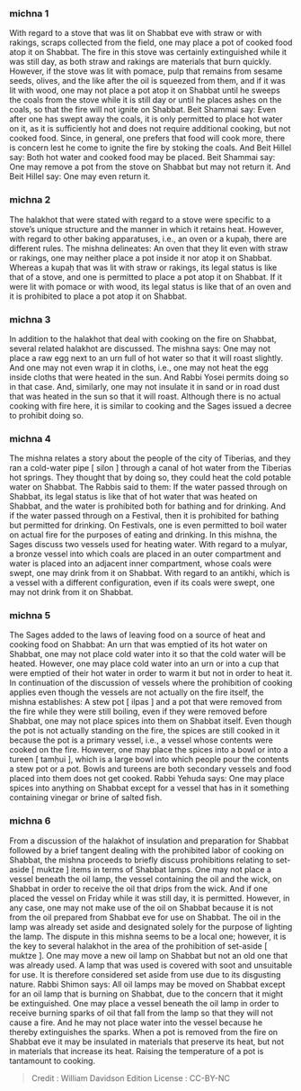 
### michna 1
With regard to a stove that was lit on Shabbat eve with straw or with rakings, scraps collected from the field, one may place a pot of cooked food atop it on Shabbat. The fire in this stove was certainly extinguished while it was still day, as both straw and rakings are materials that burn quickly. However, if the stove was lit with pomace, pulp that remains from sesame seeds, olives, and the like after the oil is squeezed from them, and if it was lit with wood, one may not place a pot atop it on Shabbat until he sweeps the coals from the stove while it is still day or until he places ashes on the coals, so that the fire will not ignite on Shabbat. Beit Shammai say: Even after one has swept away the coals, it is only permitted to place hot water on it, as it is sufficiently hot and does not require additional cooking, but not cooked food. Since, in general, one prefers that food will cook more, there is concern lest he come to ignite the fire by stoking the coals. And Beit Hillel say: Both hot water and cooked food may be placed. Beit Shammai say: One may remove a pot from the stove on Shabbat but may not return it. And Beit Hillel say: One may even return it.

### michna 2
The halakhot that were stated with regard to a stove were specific to a stove’s unique structure and the manner in which it retains heat. However, with regard to other baking apparatuses, i.e., an oven or a kupaḥ, there are different rules. The mishna delineates: An oven that they lit even with straw or rakings, one may neither place a pot inside it nor atop it on Shabbat. Whereas a kupaḥ that was lit with straw or rakings, its legal status is like that of a stove, and one is permitted to place a pot atop it on Shabbat. If it were lit with pomace or with wood, its legal status is like that of an oven and it is prohibited to place a pot atop it on Shabbat.

### michna 3
In addition to the halakhot that deal with cooking on the fire on Shabbat, several related halakhot are discussed. The mishna says: One may not place a raw egg next to an urn full of hot water so that it will roast slightly. And one may not even wrap it in cloths, i.e., one may not heat the egg inside cloths that were heated in the sun. And Rabbi Yosei permits doing so in that case. And, similarly, one may not insulate it in sand or in road dust that was heated in the sun so that it will roast. Although there is no actual cooking with fire here, it is similar to cooking and the Sages issued a decree to prohibit doing so.

### michna 4
The mishna relates a story about the people of the city of Tiberias, and they ran a cold-water pipe [ silon ] through a canal of hot water from the Tiberias hot springs. They thought that by doing so, they could heat the cold potable water on Shabbat. The Rabbis said to them: If the water passed through on Shabbat, its legal status is like that of hot water that was heated on Shabbat, and the water is prohibited both for bathing and for drinking. And if the water passed through on a Festival, then it is prohibited for bathing but permitted for drinking. On Festivals, one is even permitted to boil water on actual fire for the purposes of eating and drinking. In this mishna, the Sages discuss two vessels used for heating water. With regard to a mulyar, a bronze vessel into which coals are placed in an outer compartment and water is placed into an adjacent inner compartment, whose coals were swept, one may drink from it on Shabbat. With regard to an antikhi, which is a vessel with a different configuration, even if its coals were swept, one may not drink from it on Shabbat.

### michna 5
The Sages added to the laws of leaving food on a source of heat and cooking food on Shabbat: An urn that was emptied of its hot water on Shabbat, one may not place cold water into it so that the cold water will be heated. However, one may place cold water into an urn or into a cup that were emptied of their hot water in order to warm it but not in order to heat it. In continuation of the discussion of vessels where the prohibition of cooking applies even though the vessels are not actually on the fire itself, the mishna establishes: A stew pot [ ilpas ] and a pot that were removed from the fire while they were still boiling, even if they were removed before Shabbat, one may not place spices into them on Shabbat itself. Even though the pot is not actually standing on the fire, the spices are still cooked in it because the pot is a primary vessel, i.e., a vessel whose contents were cooked on the fire. However, one may place the spices into a bowl or into a tureen [ tamḥui ], which is a large bowl into which people pour the contents a stew pot or a pot. Bowls and tureens are both secondary vessels and food placed into them does not get cooked. Rabbi Yehuda says: One may place spices into anything on Shabbat except for a vessel that has in it something containing vinegar or brine of salted fish.

### michna 6
From a discussion of the halakhot of insulation and preparation for Shabbat followed by a brief tangent dealing with the prohibited labor of cooking on Shabbat, the mishna proceeds to briefly discuss prohibitions relating to set-aside [ muktze ] items in terms of Shabbat lamps. One may not place a vessel beneath the oil lamp, the vessel containing the oil and the wick, on Shabbat in order to receive the oil that drips from the wick. And if one placed the vessel on Friday while it was still day, it is permitted. However, in any case, one may not make use of the oil on Shabbat because it is not from the oil prepared from Shabbat eve for use on Shabbat. The oil in the lamp was already set aside and designated solely for the purpose of lighting the lamp. The dispute in this mishna seems to be a local one; however, it is the key to several halakhot in the area of the prohibition of set-aside [ muktze ]. One may move a new oil lamp on Shabbat but not an old one that was already used. A lamp that was used is covered with soot and unsuitable for use. It is therefore considered set aside from use due to its disgusting nature. Rabbi Shimon says: All oil lamps may be moved on Shabbat except for an oil lamp that is burning on Shabbat, due to the concern that it might be extinguished. One may place a vessel beneath the oil lamp in order to receive burning sparks of oil that fall from the lamp so that they will not cause a fire. And he may not place water into the vessel because he thereby extinguishes the sparks. When a pot is removed from the fire on Shabbat eve it may be insulated in materials that preserve its heat, but not in materials that increase its heat. Raising the temperature of a pot is tantamount to cooking.

>Credit : William Davidson Edition
>License :  CC-BY-NC